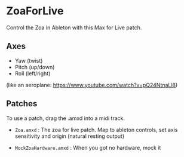 # ZoaForLive
Control the Zoa in Ableton with this Max for Live patch. 

## Axes
* Yaw (twist)
* Pitch (up/down)
* Roll (left/right)

(like an aeroplane: https://www.youtube.com/watch?v=pQ24NtnaLl8)

## Patches
To use a patch, drag the .amxd into a midi track. 

* `Zoa.amxd` : The zoa for live patch. Map to ableton controls, set axis sensitivity and origin (natural resting output) 

* `MockZoaHardware.amxd` : When you got no hardware, mock it
